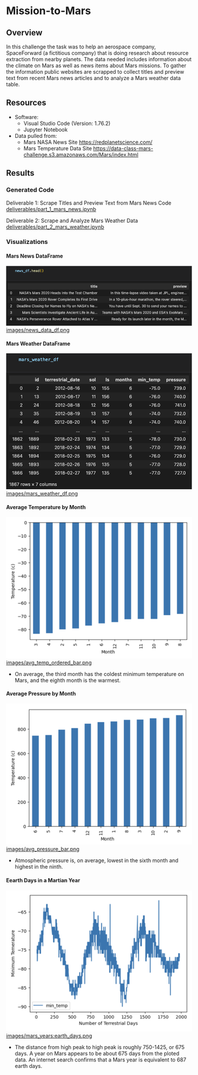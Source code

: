 # Mission-to-Mars

## Overview
In this challenge the task was to help an aerospace company, SpaceForward (a fictitious company) that is doing research about resource extraction from nearby planets. The data needed includes information about the climate on Mars as well as news items about Mars missions. To gather the information public websites are scrapped to collect titles and preview text from recent Mars news articles and to analyze a Mars weather data table.

## Resources

- Software:
    - Visual Studio Code (Version: 1.76.2)
    - Jupyter Notebook
- Data pulled from:
    - Mars NASA News Site https://redplanetscience.com/
    - Mars Temperature Data Site  https://data-class-mars-challenge.s3.amazonaws.com/Mars/index.html  

## Results

### Generated Code 
Deliverable 1: Scrape Titles and Preview Text from Mars News Code
[deliverables/part_1_mars_news.ipynb](deliverables/part_1_mars_news.ipynb)

Deliverable 2: Scrape and Analyze Mars Weather Data
[deliverables/part_2_mars_weather.ipynb](deliverables/part_2_mars_weather.ipynb)

### Visualizations 

#### Mars News DataFrame

![images/news_data_df.png](images/news_data_df.png)
[images/news_data_df.png](images/news_data_df.png)


#### Mars Weather DataFrame

![images/mars_weather_df.png](images/mars_weather_df.png)
[images/mars_weather_df.png](images/mars_weather_df.png)


#### Average Temperature by Month

![images/avg_temp_ordered_bar.png](images/avg_temp_ordered_bar.png)
[images/avg_temp_ordered_bar.png](images/avg_temp_ordered_bar.png)
- On average, the third month has the coldest minimum temperature on Mars, and the eighth month is the warmest.


#### Average Pressure by Month

![images/avg_pressure_bar.png](images/avg_pressure_bar.png)
[images/avg_pressure_bar.png](images/avg_pressure_bar.png)
- Atmospheric pressure is, on average, lowest in the sixth month and highest in the ninth.


#### Eearth Days in a Martian Year

![images/mars_years:earth_days.png](images/mars_years:earth_days.png)
[images/mars_years:earth_days.png](images/mars_years:earth_days.png)
- The distance from high peak to high peak is roughly 750-1425, or 675 days. A year on Mars appears to be about 675 days from the ploted data. An internet search confirms that a Mars year is equivalent to 687 earth days.





